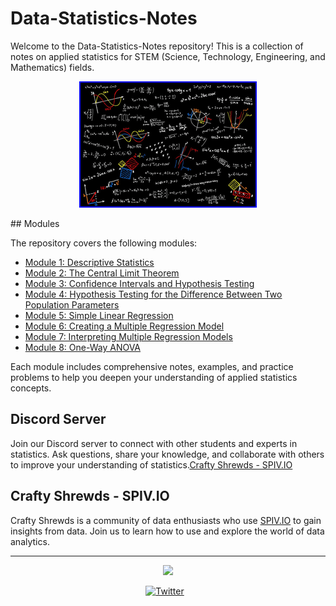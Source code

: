 # Data-Statistics-Notes

Welcome to the Data-Statistics-Notes repository! This is a collection of notes on applied statistics for STEM (Science, Technology, Engineering, and Mathematics) fields. 

<p align="center">
  <img src="Statistics.png" style="border: 2px solid  blue;"/>
</p>
## Modules

The repository covers the following modules:

- [Module 1: Descriptive Statistics](/Descriptive_Statistics/README.md)
- [Module 2: The Central Limit Theorem](/The_Central_Limit_Theorem/README.md)
- [Module 3: Confidence Intervals and Hypothesis Testing](/Confidence_Intervals_and_Hypothesis_Testing/README.md)
- [Module 4: Hypothesis Testing for the Difference Between Two Population Parameters](/Hypothesis_Testing_for_the_Difference_Between_Two_Population_Parameters/README.md)
- [Module 5: Simple Linear Regression](/Simple_Linear_Regression.README.md)
- [Module 6: Creating a Multiple Regression Model](/Creating_a_Multiple_Regression_Model/README.md)
- [Module 7: Interpreting Multiple Regression Models](/Interpreting_Multiple_Regression_Models/README.md)
- [Module 8: One-Way ANOVA](/One-Way_ANOVA/README.md)

Each module includes comprehensive notes, examples, and practice problems to help you deepen your understanding of applied statistics concepts.

## Discord Server

Join our Discord server to connect with other students and experts in statistics. Ask questions, share your knowledge, and collaborate with others to improve your understanding of statistics.[Crafty Shrewds - SPIV.IO](https://discord.gg/qaSXnqZmfC)

## Crafty Shrewds - SPIV.IO

Crafty Shrewds is a community of data enthusiasts who use [SPIV.IO](https://spiv.io) to gain insights from data. Join us to learn how to use and explore the world of data analytics.

---

<p align="center">
  <img src="https://i.gifer.com/BI60.gif"/>
</p>

<p align='center'>
  <a href="https://twitter.com/MrRobot38159405" target="_blank">
    <img src="https://img.shields.io/badge/Twitter-%231DA1F2.svg?logo=Twitter&logoColor=white" alt="Twitter" width="80px" style="margin-right: 10px;"/>
  </a>
</p>
